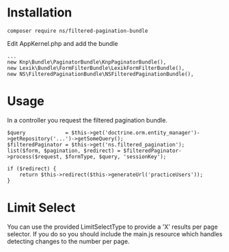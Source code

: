 Installation
============

    composer require ns/filtered-pagination-bundle

Edit AppKernel.php and add the bundle

    ...
    new Knp\Bundle\PaginatorBundle\KnpPaginatorBundle(),
    new Lexik\Bundle\FormFilterBundle\LexikFormFilterBundle(),
    new NS\FilteredPaginationBundle\NSFilteredPaginationBundle(),

Usage
============

In a controller you request the filtered pagination bundle.

    $query             = $this->get('doctrine.orm.entity_manager')->getRepository('...')->getSomeQuery();
    $filteredPaginator = $this->get('ns.filtered_pagination');
    list($form, $pagination, $redirect) = $filteredPaginator->process($request, $formType, $query, 'sessionKey');

    if ($redirect) {
        return $this->redirect($this->generateUrl('practiceUsers'));
    }

Limit Select
============

You can use the provided LimitSelectType to provide a 'X' results per page selector. If you do so
you should include the main.js resource which handles detecting changes to the number per page.

